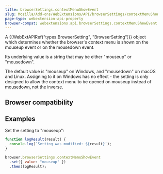 ```yaml
---
title: browserSettings.contextMenuShowEvent
slug: Mozilla/Add-ons/WebExtensions/API/browserSettings/contextMenuShowEvent
page-type: webextension-api-property
browser-compat: webextensions.api.browserSettings.contextMenuShowEvent
---
```




A {{WebExtAPIRef("types.BrowserSetting", "BrowserSetting")}} object which determines whether the browser's context menu is shown on the mouseup event or on the mousedown event.

Its underlying value is a string that may be either "mouseup" or "mousedown".

The default value is "mouseup" on Windows, and "mousedown" on macOS and Linux. Assigning to it on Windows has no effect - the setting is only designed to allow the context menu to be opened on mouseup instead of mousedown, not the inverse.

## Browser compatibility



## Examples

Set the setting to "mouseup":

```js
function logResult(result) {
  console.log(`Setting was modified: ${result}`);
}

browser.browserSettings.contextMenuShowEvent
  .set({ value: "mouseup" })
  .then(logResult);
```



